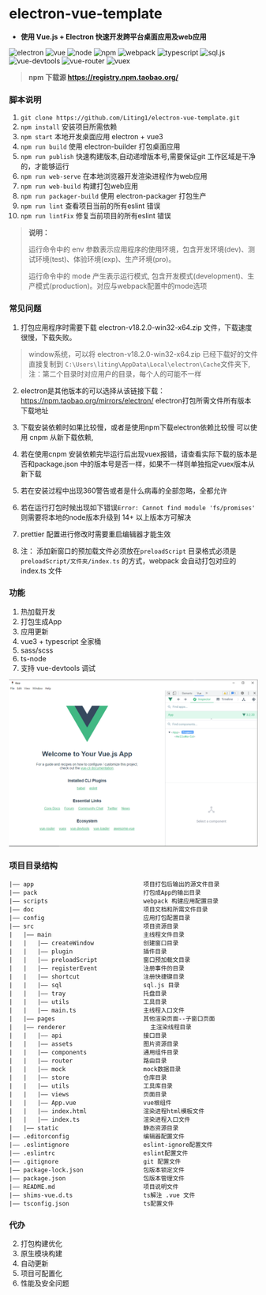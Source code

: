 # electron-vue-template

+ __使用 Vue.js + Electron 快速开发跨平台桌面应用及web应用__

![electron](https://img.shields.io/badge/electron-v18.2.0-blue)
![vue](https://img.shields.io/npm/v/vue?label=vue)
![node](https://img.shields.io/badge/node-v16.13.2-success)
![npm](https://img.shields.io/badge/npm-v8.1.2-success)
![webpack](https://img.shields.io/badge/webpack-v5.72.0-blue)
![typescript](https://img.shields.io/badge/typescript-v4.6.4-blue)
![sql.js](https://img.shields.io/badge/sql.js-v1.6.2-orange)
![vue-devtools](https://img.shields.io/badge/vue--devtools-v6.1.4-orange)
![vue-router](https://img.shields.io/badge/vue--router-v4.0.14-orange)
![vuex](https://img.shields.io/badge/vuex-v4.0.2-orange)

> __npm 下载源 https://registry.npm.taobao.org/__


### 脚本说明
1. `git clone https://github.com/Liting1/electron-vue-template.git`
2. `npm install` 安装项目所需依赖
3. `npm start` 本地开发桌面应用 electron + vue3
4. `npm run build` 使用 electron-builder 打包桌面应用
5. `npm run publish` 快速构建版本,自动递增版本号,需要保证git 工作区域是干净的，才能够运行
6. `npm run web-serve` 在本地浏览器开发渲染进程作为web应用
7. `npm run web-build` 构建打包web应用
8. `npm run packager-build` 使用 electron-packager 打包生产
9. `npm run lint` 查看项目当前的所有eslint 错误
10. `npm run lintFix` 修复当前项目的所有eslint 错误

> **说明：**
> 
> 运行命令中的 env 参数表示应用程序的使用环境，包含开发环境(dev)、测试环境(test)、体验环境(exp)、生产环境(pro)。
> 
> 运行命令中的 mode 产生表示运行模式, 包含开发模式(development)、生产模式(production)。对应与webpack配置中的mode选项

### 常见问题

1. 打包应用程序时需要下载 electron-v18.2.0-win32-x64.zip 文件，下载速度很慢，下载失败。
> window系统，可以将 electron-v18.2.0-win32-x64.zip 已经下载好的文件直接复制到 `C:\Users\liting\AppData\Local\electron\Cache`文件夹下, 注：第二个目录时对应用户的目录，每个人的可能不一样

2. electron是其他版本的可以选择从该链接下载：https://npm.taobao.org/mirrors/electron/ electron打包所需文件所有版本下载地址

3. 下载安装依赖时如果比较慢，或者是使用npm下载electron依赖比较慢
可以使用 cnpm 从新下载依赖,

4. 若在使用cnpm 安装依赖完毕运行后出现vuex报错，请查看实际下载的版本是否和package.json 中的版本号是否一样，如果不一样则单独指定vuex版本从新下载

5. 若在安装过程中出现360警告或者是什么病毒的全部忽略，全都允许

6. 若在运行打包时候出现如下错误`Error: Cannot find module 'fs/promises'` 则需要将本地的node版本升级到 14+ 以上版本方可解决

7. prettier 配置进行修改时需要重启编辑器才能生效

8. 注： 添加新窗口的预加载文件必须放在`preloadScript` 目录格式必须是 `preloadScript/文件夹/index.ts` 的方式，webpack 会自动打包对应的index.ts 文件


### 功能
1. 热加载开发
2. 打包生成App
3. 应用更新
5. vue3 + typescript 全家桶
7. sass/scss
8. ts-node
9. 支持 vue-devtools 调试

![view](./doc/image/view.png)

### 项目目录结构

```
|—— app                               项目打包后输出的源文件目录
|—— pack                              打包成App的输出目录
|—— scripts                           webpack 构建应用配置目录
|—— doc                               项目文档和所需文件目录
|—— config                            应用打包配置目录
|—— src                               项目资源目录
|   |—— main                          主线程文件目录
|   |   |—— createWindow              创建窗口目录
|   |   |—— plugin                    插件目录
|   |   |—— preloadScript             窗口预加载文目录
|   |   |—— registerEvent             注册事件的目录
|   |   |—— shortcut                  注册快捷键目录
|   |   |—— sql                       sql.js 目录
|   |   |—— tray                      托盘目录
|   |   |—— utils                     工具目录
|   |   |—— main.ts                   主线程入口文件
|   |—— pages                         其他渲染页面--子窗口页面
|   |—— renderer	                    主渲染线程目录
|   |   |—— api                       接口目录
|   |   |—— assets                    图片资源目录
|   |   |—— components                通用组件目录
|   |   |—— router                    路由目录
|   |   |—— mock                      mock数据目录
|   |   |—— store                     仓库目录
|   |   |—— utils                     工具库目录
|   |   |—— views                     页面目录
|   |   |—— App.vue                   vue根组件
|   |   |—— index.html                渲染进程html模板文件
|   |   |—— index.ts                  渲染进程入口文件
|   |—— static                        静态资源目录
|—— .editorconfig                     编辑器配置文件
|—— .eslintignore                     eslint-ignore配置文件
|—— .eslintrc                         eslint配置文件
|—— .gitignore                        git 配置文件
|—— package-lock.json                 包版本锁定文件
|—— package.json                      包版本管理文件
|—— README.md                         项目说明文件
|—— shims-vue.d.ts                    ts解注 .vue 文件
|—— tsconfig.json                     ts配置文件

```

### 代办
2. 打包构建优化
3. 原生模块构建
4. 自动更新
5. 项目可配置化
6. 性能及安全问题
